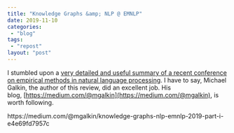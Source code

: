 ```yaml
---
title: "Knowledge Graphs &amp; NLP @ EMNLP"
date: 2019-11-10
categories: 
 - "blog"
tags: 
 - "repost"
layout: "post"
---
```


I stumbled upon a [very detailed and useful summary of a recent conference on empirical methods in natural language processing](https://medium.com/@mgalkin/knowledge-graphs-nlp-emnlp-2019-part-i-e4e69fd7957c). I have to say, Michael Galkin, the author of this review, did an excellent job. His blog, [https://medium.com/@mgalkin](https://medium.com/@mgalkin), is worth following.

<div class=" wp-block-embed is-type-rich">
https://medium.com/@mgalkin/knowledge-graphs-nlp-emnlp-2019-part-i-e4e69fd7957c
</div>
